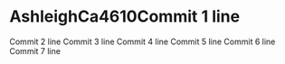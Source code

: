 # AshleighCa4610Commit 1 line
Commit 2 line
Commit 3 line
Commit 4 line
Commit 5 line
Commit 6 line
Commit 7 line
